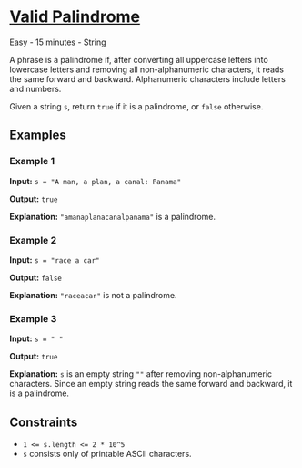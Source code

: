 # [Valid Palindrome](https://leetcode.com/problems/valid-palindrome)

Easy - 15 minutes - String

A phrase is a palindrome if, after converting all uppercase letters into lowercase letters and
removing all non-alphanumeric characters, it reads the same forward and backward.
Alphanumeric characters include letters and numbers.

Given a string `s`, return `true` if it is a palindrome, or `false` otherwise.

## Examples

### Example 1

**Input:** `s = "A man, a plan, a canal: Panama"`

**Output:** `true`

**Explanation:** `"amanaplanacanalpanama"` is a palindrome.

### Example 2

**Input:** `s = "race a car"`

**Output:** `false`

**Explanation:** `"raceacar"` is not a palindrome.

### Example 3

**Input:** `s = " "`

**Output:** `true`

**Explanation:** `s` is an empty string `""` after removing non-alphanumeric characters.
Since an empty string reads the same forward and backward, it is a palindrome.

## Constraints

- `1 <= s.length <= 2 * 10^5`
- `s` consists only of printable ASCII characters.
